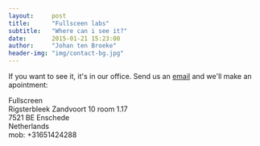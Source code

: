 ```yaml
---
layout:     post
title:      "Fullsceen labs"
subtitle:   "Where can i see it?"
date:       2015-01-21 15:23:00
author:     "Johan ten Broeke"
header-img: "img/contact-bg.jpg"
---
```


<p>
If you want to see it, it's in our office. Send us an <a href='mailto:johan@fullscreen.nl'>email</a> and we'll make an apointment:
</p>

<p>
Fullscreen</br>
Rigsterbleek Zandvoort 10 room 1.17</br>
7521 BE Enschede</br>
Netherlands</br>
mob: +31651424288
</p>


